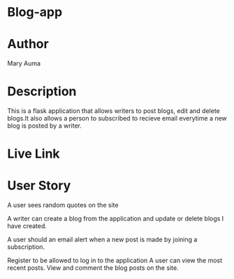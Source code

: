 # Blog-app
# Author
Mary Auma
# Description
This is a flask application that allows writers to post blogs, edit and delete blogs.It also allows a person to subscribed to recieve email everytime a new blog is posted by a writer.
# Live Link

# User Story
A user sees random quotes on the site

A writer can create a blog from the application and update or delete blogs I have created.

A user should an email alert when a new post is made by joining a subscription.

Register to be allowed to log in to the application
A user can view the most recent posts.
View and comment the blog posts on the site.


